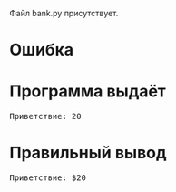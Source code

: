 Файл bank.py присутствует.
# Ошибка
# Программа выдаёт
<pre>
Приветствие: 20
</pre>
# Правильный вывод
<pre>Приветствие: $20
</pre>